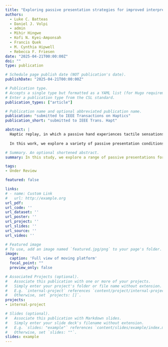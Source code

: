 ```yaml
---
title: "Exploring passive presentation strategies for improved interpretation of haptic replay experiences"
authors:
  - Luke C. Batteas
  - Daniel J. Volpi
  - admin
  - Mihir Hingwe
  - Kofi N. Kyei-Amponsah
  - Francis Quek
  - M. Cynthia Hipwell
  - Rebecca F. Friesen
date: "2025-04-21T00:00:00Z"
doi: ""
type: publication

# Schedule page publish date (NOT publication's date).
publishDate: "2025-04-21T00:00:00Z"

# Publication type.
# Accepts a single type but formatted as a YAML list (for Hugo requirements).
# Enter a publication type from the CSL standard.
publication_types: ["article"]

# Publication name and optional abbreviated publication name.
publication: "submitted to IEEE Transactions on Haptics"
publication_short: "submitted to IEEE Trans. Hapt"

abstract: |
  Haptic replay, in which a passive hand experiences tactile sensations that would normally be acquired through active interaction, can facilitate training of touch-dependent tasks and sharing of haptic experiences. These applications are limited by demonstrably worse interpretation of haptic data under passive conditions. 
  
  In this work, we explore a variety of passive presentation conditions in the hopes of optimizing passive perceptual performance for haptic replay. Using a custom 2D linear stage to move shapes against a passive hand, we evaluated shape identification accuracy for three different passive presentation strategies informed by active exploration and compared participant performance to that during active exploration. The highest perceptual accuracy for passive presentation occurred when relative motion mimicked the trajectory of active movement paths at a constant velocity.

# Summary. An optional shortened abstract.
summary: In this study, we explore a range of passive presentations for the possible improvement of passive perception of haptic information to be used in haptic replay. 

tags:
- Under Review

featured: false

links:
# - name: Custom Link
#   url: http://example.org
url_pdf: 
url_code: ''
url_dataset: ''
url_poster: ''
url_project: ''
url_slides: ''
url_source: ''
url_video: ''

# Featured image
# To use, add an image named `featured.jpg/png` to your page's folder. 
image:
  caption: 'Full view of moving platform'
  focal_point: ""
  preview_only: false

# Associated Projects (optional).
#   Associate this publication with one or more of your projects.
#   Simply enter your project's folder or file name without extension.
#   E.g. `internal-project` references `content/project/internal-project/index.md`.
#   Otherwise, set `projects: []`.
projects:
- internal-project

# Slides (optional).
#   Associate this publication with Markdown slides.
#   Simply enter your slide deck's filename without extension.
#   E.g. `slides: "example"` references `content/slides/example/index.md`.
#   Otherwise, set `slides: ""`.
slides: example
---
```


<!-- This work is driven by the results in my [previous paper](/publication/conference-paper/) on LLMs.

{{% callout note %}}
Create your slides in Markdown - click the *Slides* button to check out the example.
{{% /callout %}}

Add the publication's **full text** or **supplementary notes** here. You can use rich formatting such as including [code, math, and images](https://docs.hugoblox.com/content/writing-markdown-latex/). -->
